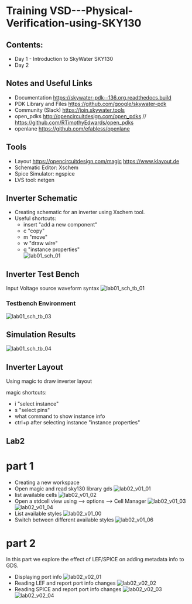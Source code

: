 # Training VSD---Physical-Verification-using-SKY130

## Contents:
- Day 1 - Introduction to SkyWater SKY130
- Day 2 
## Notes and Useful Links

- Documentation https://skywater-pdk--136.org.readthedocs.build
- PDK Library and Files https://github.com/google/skywater-pdk
- Community (Slack) https://join.skywater.tools
- open_pdks http://opencircuitdesign.com/open_pdks // https://github.com/RTimothyEdwards/open_pdks
- openlane https://github.com/efabless/openlane

## Tools
- Layout https://opencircuitdesign.com/magic https://www.klayout.de
- Schematic Editor: Xschem
- Spice Simulator: ngspice
- LVS tool: netgen

## Inverter Schematic
- Creating schematic for an inverter using Xschem tool.
- Useful shortcuts:
	- insert "add a new component"
	- c "copy"
	- m "move"
	- w "draw wire"
	- q "instance properties"  
![lab01_sch_01](https://user-images.githubusercontent.com/16929397/135584193-b8cbf605-de4a-4153-b16b-c1ec0ac7e20a.JPG)

## Inverter Test Bench

Input Voltage source waveform syntax
![lab01_sch_tb_01](https://user-images.githubusercontent.com/16929397/135584661-992d925c-a72a-448c-a846-f37578b35887.JPG)

### Testbench Environment 
![lab01_sch_tb_03](https://user-images.githubusercontent.com/16929397/135586429-ffd8a93b-f60c-43a9-8815-e82517badb19.JPG)

## Simulation Results
![lab01_sch_tb_04](https://user-images.githubusercontent.com/16929397/135586368-d0666c35-5d3d-46df-93c3-bae2f089116e.JPG)



## Inverter Layout
Using magic to draw inverter layout

magic shortcuts:
- i "select instance"
- s "select pins"
- what command to show instance info
- ctrl+p after selecting instance "instance properties"

## Lab2
# part 1
- Creating a new workspace 
- Open magic and read sky130 library gds
![lab02_v01_01](https://user-images.githubusercontent.com/16929397/135720178-941c2c8d-44ab-4cd9-8473-e8ff9173564c.png)
- list available cells
![lab02_v01_02](https://user-images.githubusercontent.com/16929397/135720222-eeceb18f-9a5d-4751-b0a4-52e97f58d460.png)
- Open a stdcell view using --> options --> Cell Manager
![lab02_v01_03](https://user-images.githubusercontent.com/16929397/135720257-f8182d04-3f09-4ee2-bcf6-590f5e0680d4.png)
![lab02_v01_04](https://user-images.githubusercontent.com/16929397/135720301-e198b10a-5f61-456e-9e7d-586c8778296e.png)
- List available styles
![lab02_v01_00](https://user-images.githubusercontent.com/16929397/135720100-e531a006-a4a7-4b41-8f48-dfa1324dab68.png)
- Switch between different available styles
![lab02_v01_06](https://user-images.githubusercontent.com/16929397/135720327-d919197a-0e18-41a3-8bb7-3f1f6921997a.png)

# part 2
In this part we explore the effect of LEF/SPICE on adding metadata info to GDS.

- Displaying port info
![lab02_v02_01](https://user-images.githubusercontent.com/16929397/135722350-f6fb02f1-ae79-4a46-bb97-eb235abb98ac.png)
- Reading LEF and report port info changes
![lab02_v02_02](https://user-images.githubusercontent.com/16929397/135722380-a8793c49-bb96-4d7f-96c1-b7486aa90924.png)
- Reading SPICE and report port info changes
![lab02_v02_03](https://user-images.githubusercontent.com/16929397/135722388-b719e459-7513-44c8-a398-f948b9c44fbe.png)
![lab02_v02_04](https://user-images.githubusercontent.com/16929397/135722396-b7a4eb52-f712-4686-bbc1-88ce20c7dd73.png)

